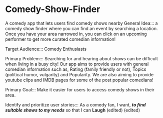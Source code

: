# Comedy-Show-Finder
A comedy app that lets users find comedy shows nearby
General Idea:::
a comedy show finder where you can find an event by searching a location. Once you have your area narrowed in, you can click on an  upcoming performer to  get more curated comedian information!

Target Audience:::
Comedy Enthusiasts

Primary Problem:::
Searching for and hearing about shows can be difficult when living in a busy city! Our app aims to provide users with general comedian information such as, Rating (family friendly or not), Topics (political humor, vulgarity) and Popularity. We are also aiming to provide youtube clips and IMDB pages for some of the post popular comedians!

Primary Goal:::
Make it easier for users to access comedy shows in their area.


Identify and prioritize user stories:::
As a comedy fan, I want, ___to find suitable shows to my needs___ so that I can ____Laugh____ (edited) (edited) 
